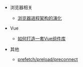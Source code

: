 
* 浏览器相关
  * [浏览器进程架构的演化](/web/browser/browser_process)

* Vue
  * [如何打造一套Vue组件库](/web/vue/build_vue_component_lib)

* 其他
  * [prefetch/preload/preconnect](/web/other/prefetch)